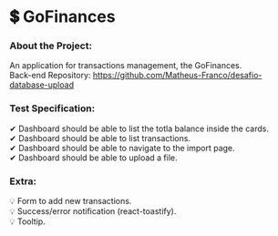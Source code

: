 # 💲 GoFinances

<h3>About the Project:</h3>

An application for transactions management, the GoFinances.
<br />
Back-end Repository: https://github.com/Matheus-Franco/desafio-database-upload
<br />

<h3>Test Specification:</h3>
✔ Dashboard should be able to list the totla balance inside the cards.
<br />
✔ Dashboard should be able to list transactions.
<br />
✔ Dashboard should be able to navigate to the import page.
<br />
✔ Dashboard should be able to upload a file.
<br />

<h3>Extra:</h3>

💡 Form to add new transactions.
<br />
💡 Success/error notification (react-toastify).
<br />
💡 Tooltip.
